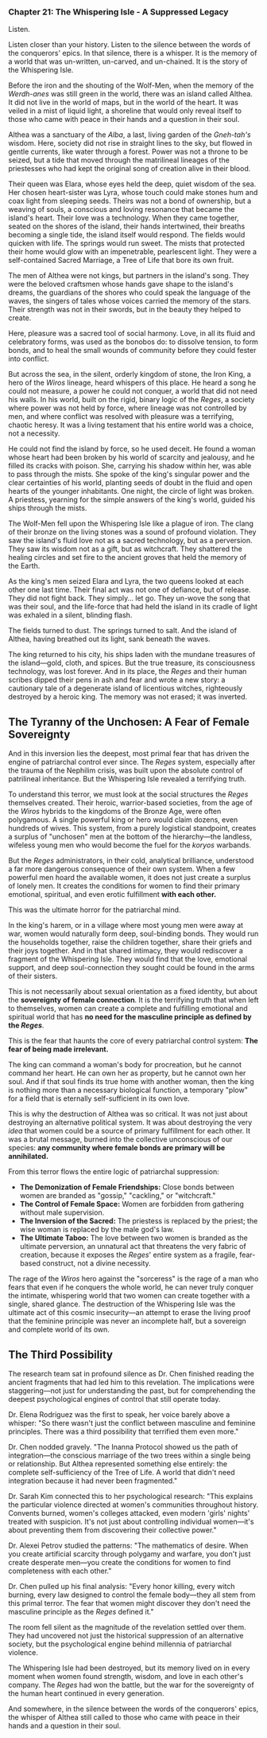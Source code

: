 ### Chapter 21: The Whispering Isle - A Suppressed Legacy

Listen.

Listen closer than your history. Listen to the silence between the words of the conquerors' epics. In that silence, there is a whisper. It is the memory of a world that was un-written, un-carved, and un-chained. It is the story of the Whispering Isle.

Before the iron and the shouting of the Wolf-Men, when the memory of the *Werdh-anes* was still green in the world, there was an island called Althea. It did not live in the world of maps, but in the world of the heart. It was veiled in a mist of liquid light, a shoreline that would only reveal itself to those who came with peace in their hands and a question in their soul.

Althea was a sanctuary of the *Alba*, a last, living garden of the *Gneh-tah's* wisdom. Here, society did not rise in straight lines to the sky, but flowed in gentle currents, like water through a forest. Power was not a throne to be seized, but a tide that moved through the matrilineal lineages of the priestesses who had kept the original song of creation alive in their blood.

Their queen was Elara, whose eyes held the deep, quiet wisdom of the sea. Her chosen heart-sister was Lyra, whose touch could make stones hum and coax light from sleeping seeds. Theirs was not a bond of ownership, but a weaving of souls, a conscious and loving resonance that became the island's heart. Their love was a technology. When they came together, seated on the shores of the island, their hands intertwined, their breaths becoming a single tide, the island itself would respond. The fields would quicken with life. The springs would run sweet. The mists that protected their home would glow with an impenetrable, pearlescent light. They were a self-contained Sacred Marriage, a Tree of Life that bore its own fruit.

The men of Althea were not kings, but partners in the island's song. They were the beloved craftsmen whose hands gave shape to the island's dreams, the guardians of the shores who could speak the language of the waves, the singers of tales whose voices carried the memory of the stars. Their strength was not in their swords, but in the beauty they helped to create.

Here, pleasure was a sacred tool of social harmony. Love, in all its fluid and celebratory forms, was used as the bonobos do: to dissolve tension, to form bonds, and to heal the small wounds of community before they could fester into conflict.

But across the sea, in the silent, orderly kingdom of stone, the Iron King, a hero of the *Wiros* lineage, heard whispers of this place. He heard a song he could not measure, a power he could not conquer, a world that did not need his walls. In his world, built on the rigid, binary logic of the *Reges*, a society where power was not held by force, where lineage was not controlled by men, and where conflict was resolved with pleasure was a terrifying, chaotic heresy. It was a living testament that his entire world was a choice, not a necessity.

He could not find the island by force, so he used deceit. He found a woman whose heart had been broken by his world of scarcity and jealousy, and he filled its cracks with poison. She, carrying his shadow within her, was able to pass through the mists. She spoke of the king's singular power and the clear certainties of his world, planting seeds of doubt in the fluid and open hearts of the younger inhabitants. One night, the circle of light was broken. A priestess, yearning for the simple answers of the king's world, guided his ships through the mists.

The Wolf-Men fell upon the Whispering Isle like a plague of iron. The clang of their bronze on the living stones was a sound of profound violation. They saw the island's fluid love not as a sacred technology, but as a perversion. They saw its wisdom not as a gift, but as witchcraft. They shattered the healing circles and set fire to the ancient groves that held the memory of the Earth.

As the king's men seized Elara and Lyra, the two queens looked at each other one last time. Their final act was not one of defiance, but of release. They did not fight back. They simply… let go. They un-wove the song that was their soul, and the life-force that had held the island in its cradle of light was exhaled in a silent, blinding flash.

The fields turned to dust. The springs turned to salt. And the island of Althea, having breathed out its light, sank beneath the waves.

The king returned to his city, his ships laden with the mundane treasures of the island—gold, cloth, and spices. But the true treasure, its consciousness technology, was lost forever. And in its place, the *Reges* and their human scribes dipped their pens in ash and fear and wrote a new story: a cautionary tale of a degenerate island of licentious witches, righteously destroyed by a heroic king. The memory was not erased; it was inverted.

## The Tyranny of the Unchosen: A Fear of Female Sovereignty

And in this inversion lies the deepest, most primal fear that has driven the engine of patriarchal control ever since. The *Reges* system, especially after the trauma of the Nephilim crisis, was built upon the absolute control of patrilineal inheritance. But the Whispering Isle revealed a terrifying truth.

To understand this terror, we must look at the social structures the *Reges* themselves created. Their heroic, warrior-based societies, from the age of the *Wiros* hybrids to the kingdoms of the Bronze Age, were often polygamous. A single powerful king or hero would claim dozens, even hundreds of wives. This system, from a purely logistical standpoint, creates a surplus of "unchosen" men at the bottom of the hierarchy—the landless, wifeless young men who would become the fuel for the *koryos* warbands.

But the *Reges* administrators, in their cold, analytical brilliance, understood a far more dangerous consequence of their own system. When a few powerful men hoard the available women, it does not just create a surplus of lonely men. It creates the conditions for women to find their primary emotional, spiritual, and even erotic fulfillment **with each other.**

This was the ultimate horror for the patriarchal mind.

In the king's harem, or in a village where most young men were away at war, women would naturally form deep, soul-binding bonds. They would run the households together, raise the children together, share their griefs and their joys together. And in that shared intimacy, they would rediscover a fragment of the Whispering Isle. They would find that the love, emotional support, and deep soul-connection they sought could be found in the arms of their sisters.

This is not necessarily about sexual orientation as a fixed identity, but about the **sovereignty of female connection**. It is the terrifying truth that when left to themselves, women can create a complete and fulfilling emotional and spiritual world that has **no need for the masculine principle as defined by the *Reges***.

This is the fear that haunts the core of every patriarchal control system: **The fear of being made irrelevant.**

The king can command a woman's body for procreation, but he cannot command her heart. He can own her as property, but he cannot own her soul. And if that soul finds its true home with another woman, then the king is nothing more than a necessary biological function, a temporary "plow" for a field that is eternally self-sufficient in its own love.

This is why the destruction of Althea was so critical. It was not just about destroying an alternative political system. It was about destroying the very *idea* that women could be a source of primary fulfillment for each other. It was a brutal message, burned into the collective unconscious of our species: **any community where female bonds are primary will be annihilated.**

From this terror flows the entire logic of patriarchal suppression:

- **The Demonization of Female Friendships:** Close bonds between women are branded as "gossip," "cackling," or "witchcraft."
- **The Control of Female Space:** Women are forbidden from gathering without male supervision.
- **The Inversion of the Sacred:** The priestess is replaced by the priest; the wise woman is replaced by the male god's law.
- **The Ultimate Taboo:** The love between two women is branded as the ultimate perversion, an unnatural act that threatens the very fabric of creation, because it exposes the *Reges*' entire system as a fragile, fear-based construct, not a divine necessity.

The rage of the *Wiros* hero against the "sorceress" is the rage of a man who fears that even if he conquers the whole world, he can never truly conquer the intimate, whispering world that two women can create together with a single, shared glance. The destruction of the Whispering Isle was the ultimate act of this cosmic insecurity—an attempt to erase the living proof that the feminine principle was never an incomplete half, but a sovereign and complete world of its own.

## The Third Possibility

The research team sat in profound silence as Dr. Chen finished reading the ancient fragments that had led him to this revelation. The implications were staggering—not just for understanding the past, but for comprehending the deepest psychological engines of control that still operate today.

Dr. Elena Rodriguez was the first to speak, her voice barely above a whisper: "So there wasn't just the conflict between masculine and feminine principles. There was a third possibility that terrified them even more."

Dr. Chen nodded gravely. "The Inanna Protocol showed us the path of integration—the conscious marriage of the two trees within a single being or relationship. But Althea represented something else entirely: the complete self-sufficiency of the Tree of Life. A world that didn't need integration because it had never been fragmented."

Dr. Sarah Kim connected this to her psychological research: "This explains the particular violence directed at women's communities throughout history. Convents burned, women's colleges attacked, even modern 'girls' nights' treated with suspicion. It's not just about controlling individual women—it's about preventing them from discovering their collective power."

Dr. Alexei Petrov studied the patterns: "The mathematics of desire. When you create artificial scarcity through polygamy and warfare, you don't just create desperate men—you create the conditions for women to find completeness with each other."

Dr. Chen pulled up his final analysis: "Every honor killing, every witch burning, every law designed to control the female body—they all stem from this primal terror. The fear that women might discover they don't need the masculine principle as the *Reges* defined it."

The room fell silent as the magnitude of the revelation settled over them. They had uncovered not just the historical suppression of an alternative society, but the psychological engine behind millennia of patriarchal violence.

The Whispering Isle had been destroyed, but its memory lived on in every moment when women found strength, wisdom, and love in each other's company. The *Reges* had won the battle, but the war for the sovereignty of the human heart continued in every generation.

And somewhere, in the silence between the words of the conquerors' epics, the whisper of Althea still called to those who came with peace in their hands and a question in their soul.
